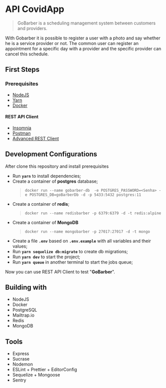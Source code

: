 # API CovidApp
> GoBarber is a scheduling management system between customers and providers.

With Gobarber it is possible to register a user with a photo and say whether he is a service provider or not. The common user can register an appointment for a specific day with a provider and the specific provider can cancel this schedule.

 ## First Steps

 <h3>Prerequisites</h3>

<ul>
    <li> <a href="https://nodejs.org/en/download/package-manager/"> NodeJS </a></li>
    <li> <a href="https://yarnpkg.com/en/docs/getting-started">Yarn</a> </li>
    <li> <a href="https://www.docker.com/get-started"> Docker </a> </li>
</ul>

<h4>REST API Client</h4>
<ul>
  <li><a href="https://insomnia.rest/">Insomnia</a></li>
  <li><a href="https://www.getpostman.com/">Postman</a></li>
  <li><a href="https://install.advancedrestclient.com/install">Advanced REST Client</a></li>
</ul>


## Development Configurations

After clone this repository and install prerequisites

- Run **`yarn`** to install dependencies;
- Create a container of **postgres** database;
    >`docker run --name gobarber-db  -e POSTGRES_PASSWORD=<Senha> -e POSTGRES_DB=goBarberDb -d -p 5433:5432 postgres:11`
- Create a container of **redis**;
    >`docker run --name redisbarber -p 6379:6379 -d -t redis:alpine`
- Create a container of **MongoDB**
    >`docker run --name mongobarber -p 27017:27017 -d -t mongo`
- Create a file **`.env`** based on **`.env.example`** with all variables and their values;
- Run **`yarn sequelize db:migrate`** to create db migrations;
- Run **`yarn dev`** to start the project;
- Run **`yarn queue`** in another terminal to start the jobs queue;

Now you can use REST API Client to test "**GoBarber**".

## Building with
<ul>
  <li>NodeJS</li>
  <li>Docker</li>
  <li>PostgreSQL</li>
  <li>Mailtrap.io</li>
  <li>Redis</li>
  <li>MongoDB</li>
</ul>

## Tools
<ul>
  <li>Express</li>
  <li>Sucrase</li>
  <li>Nodemon</li>
  <li>ESLint + Prettier + EditorConfig</li>
  <li>Sequelize + Mongoose</li>
  <li>Sentry</li>
</ul>
